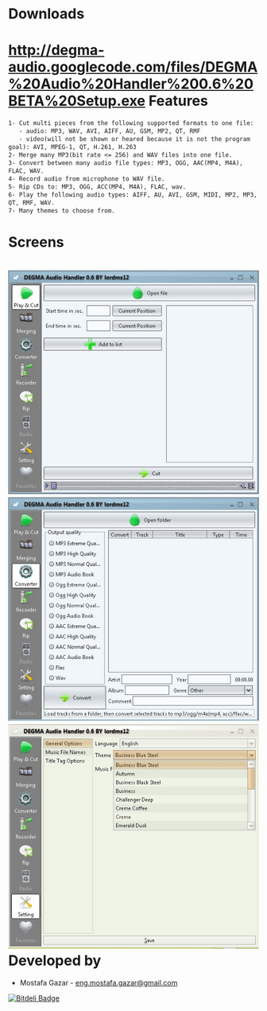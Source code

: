 Downloads
============
http://degma-audio.googlecode.com/files/DEGMA%20Audio%20Handler%200.6%20BETA%20Setup.exe
Features
============
    1- Cut multi pieces from the following supported formats to one file:
       - audio: MP3, WAV, AVI, AIFF, AU, GSM, MP2, QT, RMF
       - video(will not be shown or heared because it is not the program goal): AVI, MPEG-1, QT, H.261, H.263
    2- Merge many MP3(bit rate <= 256) and WAV files into one file.
    3- Convert between many audio file types: MP3, OGG, AAC(MP4, M4A), FLAC, WAV.
    4- Record audio from microphone to WAV file.
    5- Rip CDs to: MP3, OGG, ACC(MP4, M4A), FLAC, wav.
    6- Play the following audio types: AIFF, AU, AVI, GSM, MIDI, MP2, MP3, QT, RMF, WAV.
    7- Many themes to choose from.
Screens
============
![Play & Cut](https://github.com/MostafaGazar/DEGMA-Audio-Handler/raw/master/screens/0.6%201.jpg "Play & Cut")
![Convertor](https://github.com/MostafaGazar/DEGMA-Audio-Handler/raw/master/screens/0.6%202.jpg "Convertor")
![Settings-themes](https://github.com/MostafaGazar/DEGMA-Audio-Handler/raw/master/screens/0.6%203.jpg "Settings-themes")
Developed by
============
* Mostafa Gazar - <eng.mostafa.gazar@gmail.com>


[![Bitdeli Badge](https://d2weczhvl823v0.cloudfront.net/MostafaGazar/degma-audio-handler/trend.png)](https://bitdeli.com/free "Bitdeli Badge")


